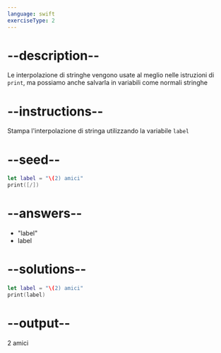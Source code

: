 ```yaml
---
language: swift
exerciseType: 2
---
```


# --description--

Le interpolazione di stringhe vengono usate al meglio nelle istruzioni di `print`, ma possiamo anche salvarla in variabili come normali stringhe

# --instructions--

Stampa l'interpolazione di stringa utilizzando la variabile `label`

# --seed--

```swift
let label = "\(2) amici"
print([/])
```

# --answers--

- "label"
- label

# --solutions--

```swift
let label = "\(2) amici"
print(label)
```

# --output--

2 amici
